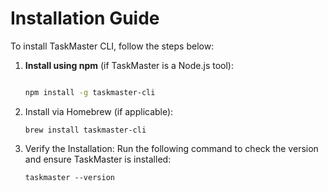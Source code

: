 # Installation Guide

To install TaskMaster CLI, follow the steps below:

1. **Install using npm** (if TaskMaster is a Node.js tool):

   ```bash

   npm install -g taskmaster-cli

1. Install via Homebrew (if applicable):

    `brew install taskmaster-cli`

1. Verify the Installation: Run the following command to check the version and ensure TaskMaster is installed:

    `taskmaster --version`
